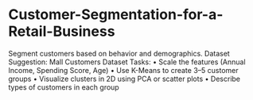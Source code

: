 # Customer-Segmentation-for-a-Retail-Business
Segment customers based on behavior and demographics. Dataset Suggestion: Mall Customers Dataset Tasks: • Scale the features (Annual Income, Spending Score, Age) • Use K-Means to create 3–5 customer groups • Visualize clusters in 2D using PCA or scatter plots • Describe types of customers in each group
